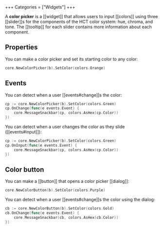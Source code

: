 +++
Categories = ["Widgets"]
+++

A **color picker** is a [[widget]] that allows users to input [[colors]] using three [[slider]]s for the components of the HCT color system: hue, chroma, and tone. The [[tooltip]] for each slider contains more information about each component.

## Properties

You can make a color picker and set its starting color to any color:

```Go
core.NewColorPicker(b).SetColor(colors.Orange)
```

## Events

You can detect when a user [[events#change]]s the color:

```Go
cp := core.NewColorPicker(b).SetColor(colors.Green)
cp.OnChange(func(e events.Event) {
    core.MessageSnackbar(cp, colors.AsHex(cp.Color))
})
```

You can detect when a user changes the color as they slide ([[events#input]]):

```Go
cp := core.NewColorPicker(b).SetColor(colors.Green)
cp.OnInput(func(e events.Event) {
    core.MessageSnackbar(cp, colors.AsHex(cp.Color))
})
```

## Color button

You can make a [[button]] that opens a color picker [[dialog]]:

```Go
core.NewColorButton(b).SetColor(colors.Purple)
```

You can detect when a user [[events#change]]s the color using the dialog:

```Go
cb := core.NewColorButton(b).SetColor(colors.Gold)
cb.OnChange(func(e events.Event) {
    core.MessageSnackbar(cb, colors.AsHex(cb.Color))
})
```
